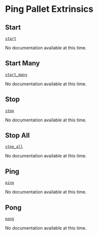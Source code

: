 <!-- AUTOMATICALLY GENERATED -->
<!-- Generated at 2022-09-05T18:35:35.102384Z -->

# Ping Pallet Extrinsics

## Start

[`start`](https://dali.devnets.composablefinance.ninja/doc/pallet_ping/pallet/enum.Call.html#variant.start)

No documentation available at this time.

## Start Many

[`start_many`](https://dali.devnets.composablefinance.ninja/doc/pallet_ping/pallet/enum.Call.html#variant.start_many)

No documentation available at this time.

## Stop

[`stop`](https://dali.devnets.composablefinance.ninja/doc/pallet_ping/pallet/enum.Call.html#variant.stop)

No documentation available at this time.

## Stop All

[`stop_all`](https://dali.devnets.composablefinance.ninja/doc/pallet_ping/pallet/enum.Call.html#variant.stop_all)

No documentation available at this time.

## Ping

[`ping`](https://dali.devnets.composablefinance.ninja/doc/pallet_ping/pallet/enum.Call.html#variant.ping)

No documentation available at this time.

## Pong

[`pong`](https://dali.devnets.composablefinance.ninja/doc/pallet_ping/pallet/enum.Call.html#variant.pong)

No documentation available at this time.
